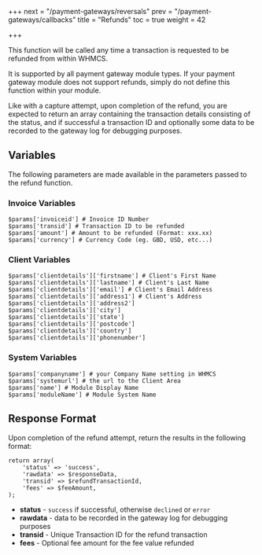 +++
next = "/payment-gateways/reversals"
prev = "/payment-gateways/callbacks"
title = "Refunds"
toc = true
weight = 42

+++

This function will be called any time a transaction is requested to be refunded from within WHMCS.

It is supported by all payment gateway module types.  If your payment gateway module does not support refunds, simply do not define this function within your module.

Like with a capture attempt, upon completion of the refund, you are expected to return an array containing the transaction details consisting of the status, and if successful a transaction ID and optionally some data to be recorded to the gateway log for debugging purposes.

## Variables

The following parameters are made available in the parameters passed to the refund function.

### Invoice Variables
```
$params['invoiceid'] # Invoice ID Number
$params['transid'] # Transaction ID to be refunded
$params['amount'] # Amount to be refunded (Format: xxx.xx)
$params['currency'] # Currency Code (eg. GBD, USD, etc...)
```
### Client Variables
```
$params['clientdetails']['firstname'] # Client's First Name
$params['clientdetails']['lastname'] # Client's Last Name
$params['clientdetails']['email'] # Client's Email Address
$params['clientdetails']['address1'] # Client's Address
$params['clientdetails']['address2']
$params['clientdetails']['city']
$params['clientdetails']['state']
$params['clientdetails']['postcode']
$params['clientdetails']['country']
$params['clientdetails']['phonenumber']
```

### System Variables
```
$params['companyname'] # your Company Name setting in WHMCS
$params['systemurl'] # the url to the Client Area
$params['name'] # Module Display Name
$params['moduleName'] # Module System Name
```

## Response Format

Upon completion of the refund attempt, return the results in the following format:

```
return array(
    'status' => 'success',
    'rawdata' => $responseData,
    'transid' => $refundTransactionId,
    'fees' => $feeAmount,
);
```

* **status** - `success` if successful, otherwise `declined` or `error`
* **rawdata** - data to be recorded in the gateway log for debugging purposes
* **transid** - Unique Transaction ID for the refund transaction
* **fees** - Optional fee amount for the fee value refunded
